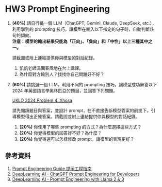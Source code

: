 # HW3 Prompt Engineering

1. **(40%)** 請自行挑一個 LLM（ChatGPT, Gemini, Claude, DeepSeek, etc.），利用學到的 prompting 技巧，讓模型在輸入以下指定的句子時，自動判斷該句的傾向。  
   **注意：模型的輸出結果只能為「正向」、「負向」和「中性」以上三種其中之一。**  

   請截圖或附上連結提供你與模型的對話紀錄。

   1) 凱凱老師滿面春風地在台上講課。
   2) 為什麼對方輸別人？找找你自己問題好不好？

2. **(60%)** 請挑選一個 LLM，利用不同的 prompting 技巧，讓模型成功解答以下 2024 年英國語言學奧林匹亞的題目，並回答下列問題。

   [UKLO 2024 Problem 4. Xhosa](https://drive.google.com/file/d/1jWBE-2xCoSvzdViwQIgEPndWrdrhiuLJ/view?usp=sharing)

   請先閱讀題目與答案，並設計 prompt，在不直接告訴模型答案的前提下，引導模型得出正確答案。請截圖或附上連結提供你與模型的對話紀錄。

   1) **(20%)** 你使用了哪些 prompting 的方式？為什麼選擇這些方式？
   2) **(20%)** 你覺得模型的回答好不好？為什麼？
   3) **(20%)** 你覺得還可以怎樣修改 prompt，讓模型的表現更好？

## 參考資料

1. [Prompt Engineering Guide 提示工程指南](https://www.promptingguide.ai/zh)
2. [DeepLearning AI - ChatGPT Prompt Engineering for Developers](https://www.deeplearning.ai/short-courses/chatgpt-prompt-engineering-for-developers/)
3. [DeepLearning AI - Prompt Engineering with Llama 2 & 3](https://www.deeplearning.ai/short-courses/prompt-engineering-with-llama-2/)
